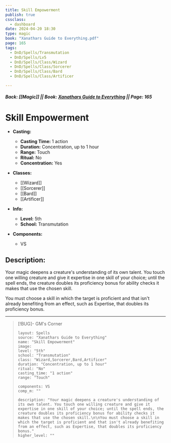 ```yaml
---
title: Skill Empowerment
publish: true
cssclass:
  - dashboard
date: 2024-04-20 18:30
type: magic
book: "Xanathars Guide to Everything.pdf"
page: 165
tags:
  - DnD/Spells/Transmutation
  - DnD/Spells/Lv5
  - DnD/Spells/Class/Wizard
  - DnD/Spells/Class/Sorcerer
  - DnD/Spells/Class/Bard
  - DnD/Spells/Class/Artificer

---
```


##### Back: [[Magic]] || Book: [Xanathars Guide to Everything](https://drive.google.com/drive/folders/1O5bhpYizcIT5xxAoLOuzCRht_PVS7VSG?usp=sharing) || Page: 165

# Skill Empowerment

- **Casting:**
    - **Casting Time:** 1 action
    - **Duration:** Concentration, up to 1 hour
    - **Range:** Touch
    - **Ritual:** No
    - **Concentration:** Yes
- **Classes:**
    - [[Wizard]]
    - [[Sorcerer]]
    - [[Bard]]
    - [[Artificer]]

- **Info:**
    - **Level:** 5th
    - **School:** Transmutation
- **Components:**
    - VS


## Description:
Your magic deepens a creature's understanding of its own talent. You touch one willing creature and give it expertise in one skill of your choice; until the spell ends, the creature doubles its proficiency bonus for ability checks it makes that use the chosen skill.

You must choose a skill in which the target is proficient and that isn't already benefiting from an effect, such as Expertise, that doubles its proficiency bonus.



---

> [!BUG]- GM's Corner
>
> ```statblock
> layout: Spells
> source: "Xanathars Guide to Everything"
> name: "Skill Empowerment"
> image: 
> level: "5th"
> school: "Transmutation"
> class: "Wizard,Sorcerer,Bard,Artificer"
> duration: "Concentration, up to 1 hour"
> ritual: "No"
> casting_time: "1 action"
> range: "Touch"
>
> components: VS
> comp_m: ""
>
> description: "Your magic deepens a creature's understanding of its own talent. You touch one willing creature and give it expertise in one skill of your choice; until the spell ends, the creature doubles its proficiency bonus for ability checks it makes that use the chosen skill.\n\nYou must choose a skill in which the target is proficient and that isn't already benefiting from an effect, such as Expertise, that doubles its proficiency bonus."
> higher_level: ""
> ```
